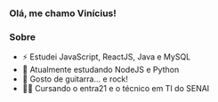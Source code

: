 ### Olá, me chamo Vinícius!

<h3> Sobre </h3>

- ⚡ Estudei JavaScript, ReactJS, Java e MySQL
- 🌱 Atualmente estudando NodeJS e Python
- 🎸 Gosto de guitarra... e rock!
- 👨‍💻 Cursando o entra21 e o técnico em TI do SENAI
